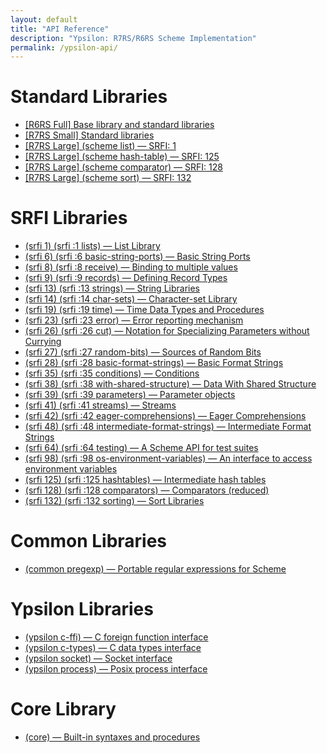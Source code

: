 ```yaml
---
layout: default
title: "API Reference"
description: "Ypsilon: R7RS/R6RS Scheme Implementation"
permalink: /ypsilon-api/
---
```


# Standard Libraries

- [\[R6RS Full\] Base library and standard libraries](r6rs.html)
- [\[R7RS Small\] Standard libraries](https://small.r7rs.org/attachment/r7rs.pdf)
- [\[R7RS Large\] (scheme list) — SRFI: 1](https://srfi.schemers.org/srfi-1/)
- [\[R7RS Large\] (scheme hash-table) — SRFI: 125](https://srfi.schemers.org/srfi-125/)
- [\[R7RS Large\] (scheme comparator) — SRFI: 128](https://srfi.schemers.org/srfi-128/)
- [\[R7RS Large\] (scheme sort) — SRFI: 132](https://srfi.schemers.org/srfi-132/)

# SRFI Libraries

- [(srfi 1) (srfi :1 lists) — List Library](https://srfi.schemers.org/srfi-1/)
- [(srfi 6) (srfi :6 basic-string-ports) — Basic String Ports](https://srfi.schemers.org/srfi-6/)
- [(srfi 8) (srfi :8 receive) — Binding to multiple values](https://srfi.schemers.org/srfi-8/)
- [(srfi 9) (srfi :9 records) — Defining Record Types](https://srfi.schemers.org/srfi-9/)
- [(srfi 13) (srfi :13 strings) — String Libraries](https://srfi.schemers.org/srfi-13/)
- [(srfi 14) (srfi :14 char-sets) — Character-set Library](https://srfi.schemers.org/srfi-14/)
- [(srfi 19) (srfi :19 time) — Time Data Types and Procedures](https://srfi.schemers.org/srfi-19/)
- [(srfi 23) (srfi :23 error) — Error reporting mechanism](https://srfi.schemers.org/srfi-23/)
- [(srfi 26) (srfi :26 cut) — Notation for Specializing Parameters without Currying](https://srfi.schemers.org/srfi-26/)
- [(srfi 27) (srfi :27 random-bits) — Sources of Random Bits](https://srfi.schemers.org/srfi-27/)
- [(srfi 28) (srfi :28 basic-format-strings) — Basic Format Strings](https://srfi.schemers.org/srfi-28/)
- [(srfi 35) (srfi :35 conditions) — Conditions](https://srfi.schemers.org/srfi-35/)
- [(srfi 38) (srfi :38 with-shared-structure) — Data With Shared Structure](https://srfi.schemers.org/srfi-38/)
- [(srfi 39) (srfi :39 parameters) — Parameter objects](https://srfi.schemers.org/srfi-39/)
- [(srfi 41) (srfi :41 streams) — Streams](https://srfi.schemers.org/srfi-41/)
- [(srfi 42) (srfi :42 eager-comprehensions) — Eager Comprehensions](https://srfi.schemers.org/srfi-41/)
- [(srfi 48) (srfi :48 intermediate-format-strings) — Intermediate Format Strings](https://srfi.schemers.org/srfi-48/)
- [(srfi 64) (srfi :64 testing) — A Scheme API for test suites](https://srfi.schemers.org/srfi-64/)
- [(srfi 98) (srfi :98 os-environment-variables) — An interface to access environment variables](https://srfi.schemers.org/srfi-98/)
- [(srfi 125) (srfi :125 hashtables) — Intermediate hash tables](https://srfi.schemers.org/srfi-125/)
- [(srfi 128) (srfi :128 comparators) — Comparators (reduced)](https://srfi.schemers.org/srfi-128/)
- [(srfi 132) (srfi :132 sorting) — Sort Libraries](https://srfi.schemers.org/srfi-132/)

# Common Libraries

- [(common pregexp) — Portable regular expressions for Scheme](https://ds26gte.github.io/pregexp/index.html)

# Ypsilon Libraries

- [(ypsilon c-ffi) — C foreign function interface](c-ffi.html)
- [(ypsilon c-types) — C data types interface](c-types.html)
- [(ypsilon socket) — Socket interface](socket.html)
- [(ypsilon process) — Posix process interface](process.html)

# Core Library

- [(core) — Built-in syntaxes and procedures](core.html)
